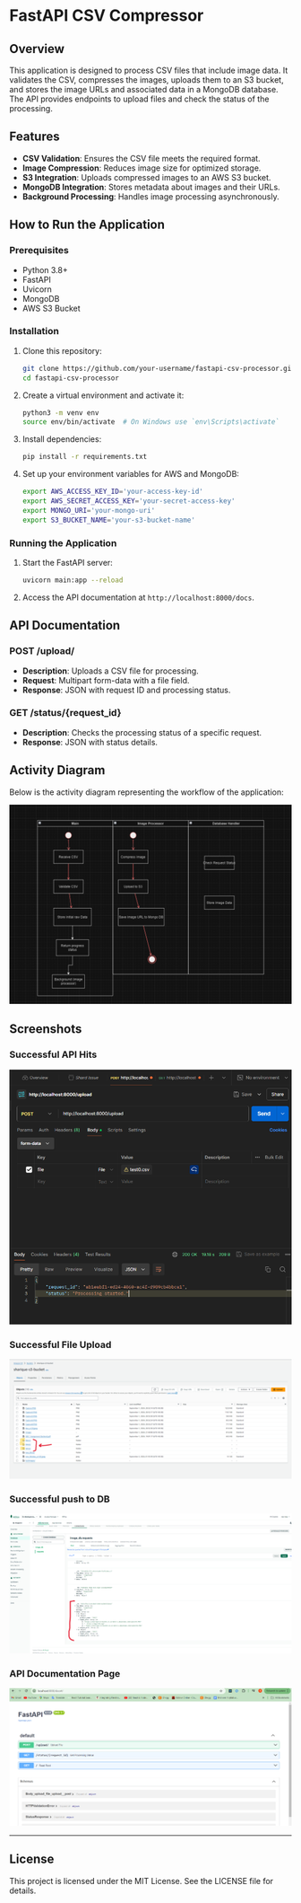 # FastAPI CSV Compressor

## Overview

This application is designed to process CSV files that include image data. It validates the CSV, compresses the images, uploads them to an S3 bucket, and stores the image URLs and associated data in a MongoDB database. The API provides endpoints to upload files and check the status of the processing.

## Features

- **CSV Validation**: Ensures the CSV file meets the required format.
- **Image Compression**: Reduces image size for optimized storage.
- **S3 Integration**: Uploads compressed images to an AWS S3 bucket.
- **MongoDB Integration**: Stores metadata about images and their URLs.
- **Background Processing**: Handles image processing asynchronously.

## How to Run the Application

### Prerequisites

- Python 3.8+
- FastAPI
- Uvicorn
- MongoDB
- AWS S3 Bucket

### Installation

1. Clone this repository:
    ```bash
    git clone https://github.com/your-username/fastapi-csv-processor.git
    cd fastapi-csv-processor
    ```

2. Create a virtual environment and activate it:
    ```bash
    python3 -m venv env
    source env/bin/activate  # On Windows use `env\Scripts\activate`
    ```

3. Install dependencies:
    ```bash
    pip install -r requirements.txt
    ```

4. Set up your environment variables for AWS and MongoDB:
    ```bash
    export AWS_ACCESS_KEY_ID='your-access-key-id'
    export AWS_SECRET_ACCESS_KEY='your-secret-access-key'
    export MONGO_URI='your-mongo-uri'
    export S3_BUCKET_NAME='your-s3-bucket-name'
    ```

### Running the Application

1. Start the FastAPI server:
    ```bash
    uvicorn main:app --reload
    ```

2. Access the API documentation at `http://localhost:8000/docs`.

## API Documentation

### POST /upload/

- **Description**: Uploads a CSV file for processing.
- **Request**: Multipart form-data with a file field.
- **Response**: JSON with request ID and processing status.

### GET /status/{request_id}

- **Description**: Checks the processing status of a specific request.
- **Response**: JSON with status details.

## Activity Diagram

Below is the activity diagram representing the workflow of the application:

![Activity Diagram](./test_data/Screenshot%202024-09-02%20044317.png)

## Screenshots

### Successful API Hits
![Upload Screenshot](./test_data/Screenshot%202024-09-02%20025327.png)

### Successful File Upload
![Upload Screenshot](./test_data/Screenshot%202024-09-02%20022324.png)

### Successful push to DB
![Upload Screenshot](./test_data/Screenshot%202024-09-02%20030700.png)

### API Documentation Page
![API Documentation](./test_data/Screenshot%202024-09-02%20033430.png)

---

## License

This project is licensed under the MIT License. See the LICENSE file for details.

